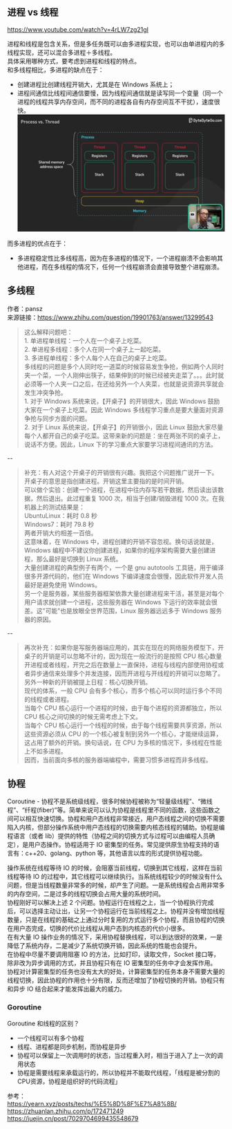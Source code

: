 ## 进程 vs 线程
https://www.youtube.com/watch?v=4rLW7zg21gI  

进程和线程是包含关系，但是多任务既可以由多进程实现，也可以由单进程内的多线程实现，还可以混合多进程＋多线程。  
具体采用哪种方式，要考虑到进程和线程的特点。  
和多线程相比，多进程的缺点在于：  
* 创建进程比创建线程开销大，尤其是在 Windows 系统上；
* 进程间通信比线程间通信要慢，因为线程间通信就是读写同一个变量（同一个进程的线程共享内存空间，而不同的进程各自有内存空间互不干扰），速度很快。![](./同一进程的多线程内存分配.png)
  
而多进程的优点在于：  
* 多进程稳定性比多线程高，因为在多进程的情况下，一个进程崩溃不会影响其他进程，而在多线程的情况下，任何一个线程崩溃会直接导致整个进程崩溃。  
  
## 多线程
作者：pansz  
来源链接：https://www.zhihu.com/question/19901763/answer/13299543  
  
> 这么解释问题吧：  
    1. 单进程单线程：一个人在一个桌子上吃菜。  
    2. 单进程多线程：多个人在同一个桌子上一起吃菜。  
    3. 多进程单线程：多个人每个人在自己的桌子上吃菜。  
> 多线程的问题是多个人同时吃一道菜的时候容易发生争抢，例如两个人同时夹一个菜，一个人刚伸出筷子，结果伸到的时候已经被夹走菜了。。。此时就必须等一个人夹一口之后，在还给另外一个人夹菜，也就是说资源共享就会发生冲突争抢。  
    1. 对于 Windows 系统来说，【开桌子】的开销很大，因此 Windows 鼓励大家在一个桌子上吃菜。因此 Windows 多线程学习重点是要大量面对资源争抢与同步方面的问题。  
    2. 对于 Linux 系统来说，【开桌子】的开销很小，因此 Linux 鼓励大家尽量每个人都开自己的桌子吃菜。这带来新的问题是：坐在两张不同的桌子上，说话不方便。因此，Linux 下的学习重点大家要学习进程间通讯的方法。  
  
--  
> 补充：有人对这个开桌子的开销很有兴趣。我把这个问题推广说开一下。  
开桌子的意思是指创建进程。开销这里主要指的是时间开销。  
可以做个实验：创建一个进程，在进程中往内存写若干数据，然后读出该数据，然后退出。此过程重复 1000 次，相当于创建/销毁进程 1000 次。在我机器上的测试结果是：  
UbuntuLinux：耗时 0.8 秒  
Windows7：耗时 79.8 秒  
两者开销大约相差一百倍。  
这意味着，在 Windows 中，进程创建的开销不容忽视。换句话说就是，Windows 编程中不建议你创建进程，如果你的程序架构需要大量创建进程，那么最好是切换到 Linux 系统。  
大量创建进程的典型例子有两个，一个是 gnu autotools 工具链，用于编译很多开源代码的，他们在 Windows 下编译速度会很慢，因此软件开发人员最好是避免使用 Windows。  
另一个是服务器，某些服务器框架依靠大量创建进程来干活，甚至是对每个用户请求就创建一个进程，这些服务器在 Windows 下运行的效率就会很差。这"可能"也是放眼全世界范围，Linux 服务器远远多于 Windows 服务器的原因。  
  
--  
> 再次补充：如果你是写服务器端应用的，其实在现在的网络服务模型下，开桌子的开销是可以忽略不计的，因为现在一般流行的是按照 CPU 核心数量开进程或者线程，开完之后在数量上一直保持，进程与线程内部使用协程或者异步通信来处理多个并发连接，因而开进程与开线程的开销可以忽略了。  
另外一种新的开销被提上日程：核心切换开销。  
现代的体系，一般 CPU 会有多个核心，而多个核心可以同时运行多个不同的线程或者进程。  
当每个 CPU 核心运行一个进程的时候，由于每个进程的资源都独立，所以 CPU 核心之间切换的时候无需考虑上下文。  
当每个 CPU 核心运行一个线程的时候，由于每个线程需要共享资源，所以这些资源必须从 CPU 的一个核心被复制到另外一个核心，才能继续运算，这占用了额外的开销。换句话说，在 CPU 为多核的情况下，多线程在性能上不如多进程。  
因而，当前面向多核的服务器端编程中，需要习惯多进程而非多线程。  

## 协程
Coroutine - 协程不是系统级线程，很多时候协程被称为“轻量级线程”、“微线程”、“纤程(fiber)”等。简单来说可以认为协程是线程里不同的函数，这些函数之间可以相互快速切换。协程和用户态线程非常接近，用户态线程之间的切换不需要陷入内核，但部分操作系统中用户态线程的切换需要内核态线程的辅助。协程是编程语言（或者 lib）提供的特性（协程之间的切换方式与过程可以由编程人员确定），是用户态操作。协程适用于 IO 密集型的任务。常见提供原生协程支持的语言有：c++20、golang、python 等，其他语言以库的形式提供协程功能。  

操作系统在线程等待 IO 的时候，会阻塞当前线程，切换到其它线程，这样在当前线程等待 IO 的过程中，其它线程可以继续执行。当系统线程较少的时候没有什么问题，但是当线程数量非常多的时候，却产生了问题。一是系统线程会占用非常多的内存空间，二是过多的线程切换会占用大量的系统时间。  
协程刚好可以解决上述 2 个问题。协程运行在线程之上，当一个协程执行完成后，可以选择主动让出，让另一个协程运行在当前线程之上。协程并没有增加线程数量，只是在线程的基础之上通过分时复用的方式运行多个协程，而且协程的切换在用户态完成，切换的代价比线程从用户态到内核态的代价小很多。  
在有大量 IO 操作业务的情况下，采用协程替换线程，可以到达很好的效果，一是降低了系统内存，二是减少了系统切换开销，因此系统的性能也会提升。  
在协程中尽量不要调用阻塞 IO 的方法，比如打印，读取文件，Socket 接口等，除非改为异步调用的方式，并且协程只有在 IO 密集型的任务中才会发挥作用。  
协程对计算密集型的任务也没有太大的好处，计算密集型的任务本身不需要大量的线程切换，因此协程的作用也十分有限，反而还增加了协程切换的开销。协程只有和异步 IO 结合起来才能发挥出最大的威力。  

### Goroutine
Goroutine 和线程的区别？  
* 一个线程可以有多个协程
* 线程、进程都是同步机制，而协程是异步
* 协程可以保留上一次调用时的状态，当过程重入时，相当于进入了上一次的调用状态
* 协程是需要线程来承载运行的，所以协程并不能取代线程，「线程是被分割的CPU资源，协程是组织好的代码流程」

参考：  
https://yearn.xyz/posts/techs/%E5%8D%8F%E7%A8%8B/  
https://zhuanlan.zhihu.com/p/172471249  
https://juejin.cn/post/7029704699435548679  
